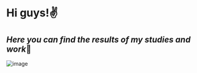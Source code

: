 # Hi guys!✌

## _Here you can find the results of my studies and work_🧠

![image](https://user-images.githubusercontent.com/93606758/154111382-407e22ac-acb5-49b9-a520-e6defd0d6d00.png)
